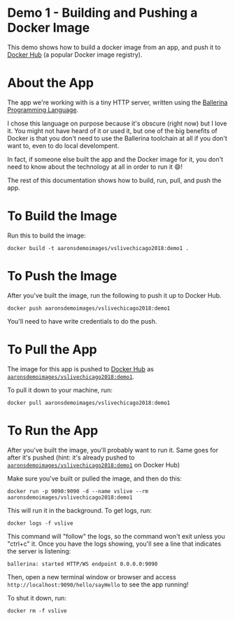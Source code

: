 # Demo 1 - Building and Pushing a Docker Image

This demo shows how to build a docker image from an app, and push it
to [Docker Hub](https://hub.docker/com) (a popular Docker image registry).

# About the App

The app we're working with is a tiny HTTP server, written using the 
[Ballerina Programming Language](https://ballerina.io/).

I chose this language on purpose because it's obscure (right now) but I love it.
You might not have heard of it or used it, but one of the big benefits of 
Docker is that you don't need to use the Ballerina toolchain at all if you 
don't want to, even to do local develompent.

In fact, if someone else built the app and the Docker image for it, 
you don't need to know about the technology at all in order to run it :smile:!

The rest of this documentation shows how to build, run, pull, and push the app.

# To Build the Image

Run this to build the image:

```console
docker build -t aaronsdemoimages/vslivechicago2018:demo1 .
```

# To Push the Image

After you've built the image, run the following to push it up to Docker Hub.

```console
docker push aaronsdemoimages/vslivechicago2018:demo1
```

You'll need to have write credentials to do the push.

# To Pull the App

The image for this app is pushed to [Docker Hub](https://hub.docker.com) 
as 
[`aaronsdemoimages/vslivechicago2018:demo1`](https://hub.docker.com/r/aaronsdemoimages/vslivechicago2018/).

To pull it down to your machine, run:

```console
docker pull aaronsdemoimages/vslivechicago2018:demo1
```

# To Run the App

After you've built the image, you'll probably want to run it. Same goes for 
after it's pushed (hint: it's already pushed to 
[`aaronsdemoimages/vslivechicago2018:demo1`](https://hub.docker.com/r/aaronsdemoimages/vslivechicago2018/) 
on Docker Hub)

Make sure you've built or pulled the image, and then do this:

```console
docker run -p 9090:9090 -d --name vslive --rm aaronsdemoimages/vslivechicago2018:demo1
```

This will run it in the background. To get logs, run:

```console
docker logs -f vslive
```

This command will "follow" the logs, so the command won't exit unless you 
"ctrl+c" it. Once you have the logs showing, you'll see a line that indicates
the server is listening:

```console
ballerina: started HTTP/WS endpoint 0.0.0.0:9090
```

Then, open a new terminal window or browser and access `http://localhost:9090/hello/sayHello` to see the app running!

To shut it down, run:

```console
docker rm -f vslive
```
